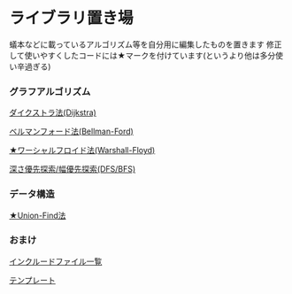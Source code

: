 # ライブラリ置き場
蟻本などに載っているアルゴリズム等を自分用に編集したものを置きます
修正して使いやすくしたコードには★マークを付けています(というより他は多分使い辛過ぎる)
### グラフアルゴリズム
[ダイクストラ法(Dijkstra)](https://github.com/kacho65535/library/blob/master/dijkstra.cpp)

[ベルマンフォード法(Bellman-Ford)](https://github.com/kacho65535/library/blob/master/bellman_ford.cpp)

[★ワーシャルフロイド法(Warshall-Floyd)](https://github.com/kacho65535/library/blob/master/warshall_floyd.cpp)

[深さ優先探索/幅優先探索(DFS/BFS)](https://github.com/kacho65535/library/blob/master/dfs%2Cbfs.cpp)
### データ構造
[★Union-Find法](https://github.com/kacho65535/library/blob/master/union_find.cpp)
### おまけ
[インクルードファイル一覧](https://github.com/kacho65535/library/blob/master/include_file.cpp)

[テンプレート](https://github.com/kacho65535/library/blob/master/template.cpp)
